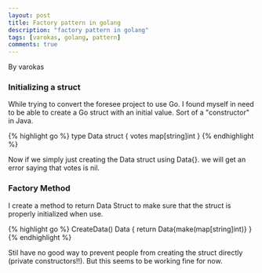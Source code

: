 ```yaml
---
layout: post
title: Factory pattern in golang
description: "factory pattern in golang"
tags: [varokas, golang, pattern]
comments: true
---
```

By varokas

### Initializing a struct
While trying to convert the foresee project to use Go. I found myself in need to be able to create 
a Go struct with an initial value. Sort of a "constructor" in Java. 

{% highlight go %}
type Data struct {
  votes map[string]int
}
{% endhighlight %}

Now if we simply just creating the Data struct using Data{}. we will get an error saying that votes
is nil. 

### Factory Method
I create a method to return Data Struct to make sure that the struct is properly initialized when use.

{% highlight go %}
CreateData() Data {
  return Data{make(map[string]int)}
}
{% endhighlight %}

Stil have no good way to prevent people from creating the struct directly (private constructors!!). But
this seems to be working fine for now.


